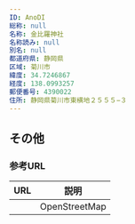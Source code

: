 ```yaml
---
ID: AnoDI
総称: null
名称: 金比羅神社
名称読み: null
別名: null
都道府県: 静岡県
区域: 菊川市
緯度: 34.7246867
経度: 138.0993257
郵便番号: 4390022
住所: 静岡県菊川市東横地２５５５−３
---
```


## その他

### 参考URL

| URL | 説明          |
| --- | ------------- |
|     | OpenStreetMap |
